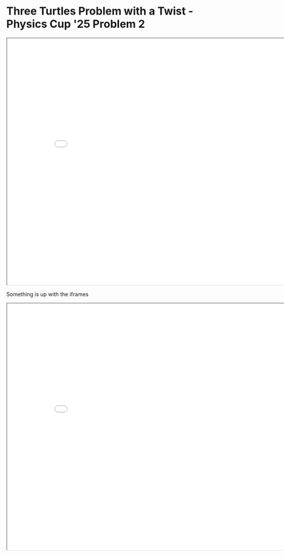 # Three Turtles Problem with a Twist - Physics Cup '25 Problem 2

<iframe src="../Files/anim1.html" width="850" height="650"></iframe>

Something is up with the iframes

<iframe src="../Files/anim2.html" width="850" height="650"></iframe>
